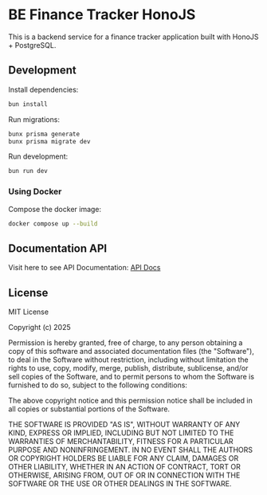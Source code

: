 # BE Finance Tracker HonoJS

This is a backend service for a finance tracker application built with HonoJS + PostgreSQL.

## Development

Install dependencies:

```sh
bun install
```

Run migrations:

```sh
bunx prisma generate
bunx prisma migrate dev
```

Run development:

```sh
bun run dev
```

### Using Docker

Compose the docker image:

```sh
docker compose up --build
```

## Documentation API

Visit here to see API Documentation: [API Docs](https://api-finance.sofyan.id/)

## License

MIT License

Copyright (c) 2025

Permission is hereby granted, free of charge, to any person obtaining a copy
of this software and associated documentation files (the "Software"), to deal
in the Software without restriction, including without limitation the rights
to use, copy, modify, merge, publish, distribute, sublicense, and/or sell
copies of the Software, and to permit persons to whom the Software is
furnished to do so, subject to the following conditions:

The above copyright notice and this permission notice shall be included in all
copies or substantial portions of the Software.

THE SOFTWARE IS PROVIDED "AS IS", WITHOUT WARRANTY OF ANY KIND, EXPRESS OR
IMPLIED, INCLUDING BUT NOT LIMITED TO THE WARRANTIES OF MERCHANTABILITY,
FITNESS FOR A PARTICULAR PURPOSE AND NONINFRINGEMENT. IN NO EVENT SHALL THE
AUTHORS OR COPYRIGHT HOLDERS BE LIABLE FOR ANY CLAIM, DAMAGES OR OTHER
LIABILITY, WHETHER IN AN ACTION OF CONTRACT, TORT OR OTHERWISE, ARISING FROM,
OUT OF OR IN CONNECTION WITH THE SOFTWARE OR THE USE OR OTHER DEALINGS IN THE
SOFTWARE.
